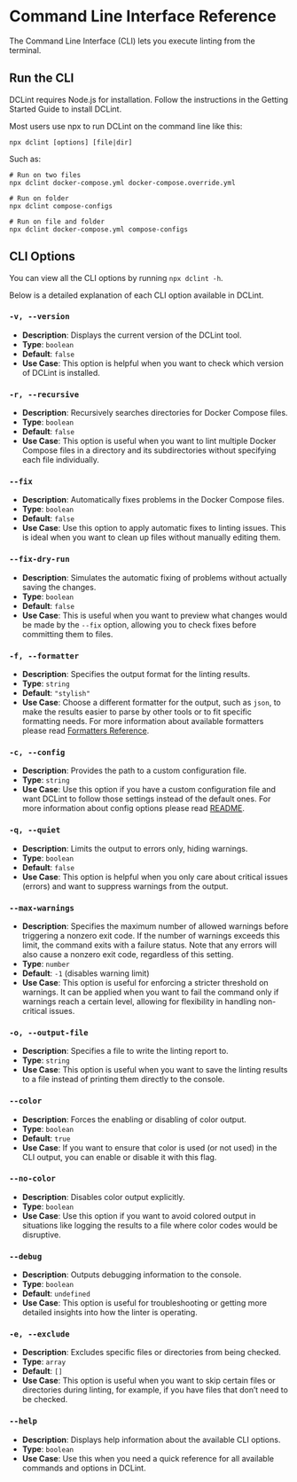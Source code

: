 # Command Line Interface Reference

The Command Line Interface (CLI) lets you execute linting from the terminal.

## Run the CLI

DCLint requires Node.js for installation. Follow the instructions in the Getting Started Guide to install DCLint.

Most users use npx to run DCLint on the command line like this:

```shell
npx dclint [options] [file|dir]
```

Such as:

```shell
# Run on two files
npx dclint docker-compose.yml docker-compose.override.yml

# Run on folder
npx dclint compose-configs

# Run on file and folder
npx dclint docker-compose.yml compose-configs
```

## CLI Options

You can view all the CLI options by running `npx dclint -h`.

Below is a detailed explanation of each CLI option available in DCLint.

### `-v, --version`

- **Description**: Displays the current version of the DCLint tool.
- **Type**: `boolean`
- **Default**: `false`
- **Use Case**: This option is helpful when you want to check which version of DCLint is installed.

### `-r, --recursive`

- **Description**: Recursively searches directories for Docker Compose files.
- **Type**: `boolean`
- **Default**: `false`
- **Use Case**: This option is useful when you want to lint multiple Docker Compose files in a directory and its
  subdirectories without specifying each file individually.

### `--fix`

- **Description**: Automatically fixes problems in the Docker Compose files.
- **Type**: `boolean`
- **Default**: `false`
- **Use Case**: Use this option to apply automatic fixes to linting issues. This is ideal when you want to clean up
  files without manually editing them.

### `--fix-dry-run`

- **Description**: Simulates the automatic fixing of problems without actually saving the changes.
- **Type**: `boolean`
- **Default**: `false`
- **Use Case**: This is useful when you want to preview what changes would be made by the `--fix` option, allowing you
  to check fixes before committing them to files.

### `-f, --formatter`

- **Description**: Specifies the output format for the linting results.
- **Type**: `string`
- **Default**: `"stylish"`
- **Use Case**: Choose a different formatter for the output, such as `json`, to make the results easier to parse by
  other tools or to fit specific formatting needs. For more information about available formatters please
  read [Formatters Reference](./formatters.md).

### `-c, --config`

- **Description**: Provides the path to a custom configuration file.
- **Type**: `string`
- **Use Case**: Use this option if you have a custom configuration file and want DCLint to follow those settings instead
  of the default ones. For more information about config options please read [README](../README.md#configuration).

### `-q, --quiet`

- **Description**: Limits the output to errors only, hiding warnings.
- **Type**: `boolean`
- **Default**: `false`
- **Use Case**: This option is helpful when you only care about critical issues (errors) and want to suppress warnings
  from the output.

### `--max-warnings`

- **Description**: Specifies the maximum number of allowed warnings before triggering a nonzero exit code. If the number
  of warnings exceeds this limit, the command exits with a failure status. Note that any errors will also cause a
  nonzero exit code, regardless of this setting.
- **Type**: `number`
- **Default**: `-1` (disables warning limit)
- **Use Case**: This option is useful for enforcing a stricter threshold on warnings. It can be applied when you want to
  fail the command only if warnings reach a certain level, allowing for flexibility in handling non-critical issues.

### `-o, --output-file`

- **Description**: Specifies a file to write the linting report to.
- **Type**: `string`
- **Use Case**: This option is useful when you want to save the linting results to a file instead of printing them
  directly to the console.

### `--color`

- **Description**: Forces the enabling or disabling of color output.
- **Type**: `boolean`
- **Default**: `true`
- **Use Case**: If you want to ensure that color is used (or not used) in the CLI output, you can enable or disable it
  with this flag.

### `--no-color`

- **Description**: Disables color output explicitly.
- **Type**: `boolean`
- **Use Case**: Use this option if you want to avoid colored output in situations like logging the results to a file
  where color codes would be disruptive.

### `--debug`

- **Description**: Outputs debugging information to the console.
- **Type**: `boolean`
- **Default**: `undefined`
- **Use Case**: This option is useful for troubleshooting or getting more detailed insights into how the linter is
  operating.

### `-e, --exclude`

- **Description**: Excludes specific files or directories from being checked.
- **Type**: `array`
- **Default**: `[]`
- **Use Case**: This option is useful when you want to skip certain files or directories during linting, for example, if
  you have files that don’t need to be checked.

### `--help`

- **Description**: Displays help information about the available CLI options.
- **Type**: `boolean`
- **Use Case**: Use this when you need a quick reference for all available commands and options in DCLint.
